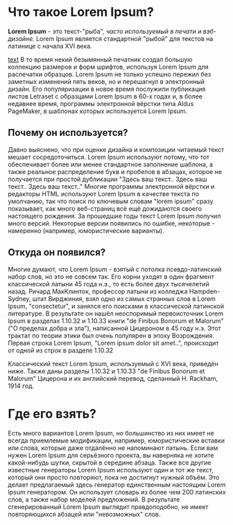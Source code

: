 # Что такое Lorem Ipsum?
**Lorem Ipsum** - это текст-"рыба", _часто используемый в печати и вэб-дизайне._ 
Lorem Ipsum является стандартной "рыбой" для текстов на латинице с начала XVI века.

[text](google.com)
В то время некий безымянный печатник создал большую коллекцию размеров и форм шрифтов, используя Lorem Ipsum для распечатки образцов. Lorem Ipsum не только успешно пережил без заметных изменений пять веков, но и перешагнул в электронный дизайн. Его популяризации в новое время послужили публикация листов Letraset с образцами Lorem Ipsum в 60-х годах и, в более недавнее время, программы электронной вёрстки типа Aldus PageMaker, в шаблонах которых используется Lorem Ipsum.

## Почему он используется?
Давно выяснено, что при оценке дизайна и композиции читаемый текст мешает сосредоточиться. Lorem Ipsum используют потому, что тот обеспечивает более или менее стандартное заполнение шаблона, а также реальное распределение букв и пробелов в абзацах, которое не получается при простой дубликации "Здесь ваш текст.. Здесь ваш текст.. Здесь ваш текст.." Многие программы электронной вёрстки и редакторы HTML используют Lorem Ipsum в качестве текста по умолчанию, так что поиск по ключевым словам "lorem ipsum" сразу показывает, как много веб-страниц всё ещё дожидаются своего настоящего рождения. За прошедшие годы текст Lorem Ipsum получил много версий. Некоторые версии появились по ошибке, некоторые - намеренно (например, юмористические варианты).


## Откуда он появился?
Многие думают, что Lorem Ipsum - взятый с потолка псевдо-латинский набор слов, но это не совсем так. Его корни уходят в один фрагмент классической латыни 45 года н.э., то есть более двух тысячелетий назад. Ричард МакКлинток, профессор латыни из колледжа Hampden-Sydney, штат Вирджиния, взял одно из самых странных слов в Lorem Ipsum, "consectetur", и занялся его поисками в классической латинской литературе. В результате он нашёл неоспоримый первоисточник Lorem Ipsum в разделах 1.10.32 и 1.10.33 книги "de Finibus Bonorum et Malorum" ("О пределах добра и зла"), написанной Цицероном в 45 году н.э. Этот трактат по теории этики был очень популярен в эпоху Возрождения. Первая строка Lorem Ipsum, "Lorem ipsum dolor sit amet..", происходит от одной из строк в разделе 1.10.32

Классический текст Lorem Ipsum, используемый с XVI века, приведён ниже. Также даны разделы 1.10.32 и 1.10.33 "de Finibus Bonorum et Malorum" Цицерона и их английский перевод, сделанный H. Rackham, 1914 год.

# Где его взять?
Есть много вариантов Lorem Ipsum, но большинство из них имеет не всегда приемлемые модификации, например, юмористические вставки или слова, которые даже отдалённо не напоминают латынь. Если вам нужен Lorem Ipsum для серьёзного проекта, вы наверняка не хотите какой-нибудь шутки, скрытой в середине абзаца. Также все другие известные генераторы Lorem Ipsum используют один и тот же текст, который они просто повторяют, пока не достигнут нужный объём. Это делает предлагаемый здесь генератор единственным настоящим Lorem Ipsum генератором. Он использует словарь из более чем 200 латинских слов, а также набор моделей предложений. В результате сгенерированный Lorem Ipsum выглядит правдоподобно, не имеет повторяющихся абзацей или "невозможных" слов.